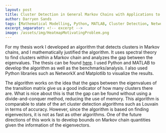 ```yaml
---
layout: post
title: Cluster Detection in General Markov Chains with Applications to Directed Networks
author: Darryen Sands
tags: [Mathematical Modelling, Python, MATLAB, Cluster Detection, Network Theory, Data Analysis, Data Visualization]
excerpt_separator: <!-- excerpt -->
image: /assets/img/HeatmapMotivatingProblem.png
---
```


For my thesis work I developed an algorithm that detects clusters in Markov chains, and I mathematically justified the algorithm. It uses spectral theory to find clusters within a Markov chain and analyzes the gap between the eigenvalues.
The thesis can be found [here](https://ontariotechu.scholaris.ca/items/bdce277c-6d20-4457-b7ff-fe332863790a). I used Python and MATLAB to develop the algorithm as well as the benchmarks/analysis. I also used Python libraries such as NetworkX and Matplotlib to visualize the results.

<!-- excerpt -->

The algorithm works on the idea that the gaps between the eigenvalues of the transition matrix give us a good indicator of how many clusters there are. What is nice about this is that the gap can be found without using a divide-and-conquer method, reducing the use of memory. This algorithm is comparable to state of the art cluster detection algorithms such as Louvain in terms of accuracy. However, since the algorithm is based on finding eigenvectors, it is not as fast as other algorithms.
One of the future directions of this work is to develop bounds on Markov chain quantities given the information of the eigenvectors.